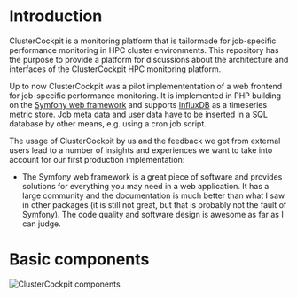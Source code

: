 # Introduction

ClusterCockpit is a monitoring platform that is tailormade for job-specific performance monitoring in HPC cluster environments.
This repository has the purpose to provide a platform for discussions about the architecture and interfaces of the ClusterCockpit HPC monitoring platform.

Up to now ClusterCockpit was a pilot implemententation of a web frontend for job-specific performance monitoring. It is implemented in PHP building on the [Symfony web framework](https://symfony.com/) and supports [InfluxDB](https://www.influxdata.com/products/influxdb/) as a timeseries metric store. Job meta data and user data have to be inserted in a SQL database by other means, e.g. using a cron job script.

The usage of ClusterCockpit by us and the feedback we got from external users lead to a number of insights and experiences we want to take into account for our first production implementation:

* The Symfony web framework is a great piece of software and provides solutions for everything you may need in a web application. It has a large community and the documentation is much better than what I saw in other packages (it is still not great, but that is probably not the fault of Symfony). The code quality and software design is awesome as far as I can judge.  

# Basic components


![ClusterCockpit components](https://user-images.githubusercontent.com/11572749/98777167-8d057380-23f0-11eb-9568-1f4e83002dab.png)
